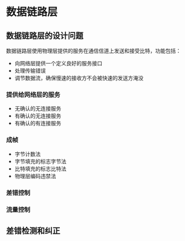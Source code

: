 # 数据链路层

## 数据链路层的设计问题

数据链路层使用物理层提供的服务在通信信道上发送和接受比特，功能包括：

- 向网络层提供一个定义良好的服务接口
- 处理传输错误
- 调节数据流，确保慢速的接收方不会被快速的发送方淹没

### 提供给网络层的服务

- 无确认的无连接服务
- 有确认的无连接服务
- 有确认的有连接服务

### 成帧

- 字节计数法
- 字节填充的标志字节法
- 比特填充的标志比特法
- 物理层编码违禁法

### 差错控制

### 流量控制

## 差错检测和纠正
